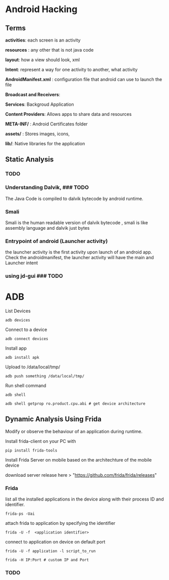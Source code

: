 # Android Hacking

## Terms
**activities**: each screen is an activity

**resources** : any other that is not java code

**layout**: how a view should look, xml 

**Intent**: represent a way for one activity to another, what activity 

**AndroidManifest.xml** : configuration file that android can use to launch the file

**Broadcast and Receivers**:

**Services**: Backgroud Application


 **Content Providers**: Allows apps to share data and resources
 

 **META-INF/** : Android Certificates folder
 
 **assets/** : Stores images, icons, 
 
 **lib/**: Native libraries for the application



## Static Analysis

 ### TODO

### Understanding Dalvik,  ### TODO

The Java Code is compiled to dalvik bytecode by android runtime.

### Smali

Smali is the human readable version of dalvik bytecode , smali is like assembly language and dalvik just bytes


### Entrypoint of android (Launcher activity) 
the launcher activity is the first activity upon launch of an android app. 
Check the androidmanifest, the launcher activity will have the main and Launcher intent

### using jd-gui  ### TODO



# ADB

List Devices 

```
adb devices
```

Connect to a device 

```
adb connect devices
```
Install app

```
adb install apk

```

Upload to /data/local/tmp/ 

```
adb push something /data/local/tmp/ 
```

Run shell command

```
adb shell

adb shell getprop ro.product.cpu.abi # get device architecture
```

## Dynamic Analysis Using Frida

Modify or observe the behaviour of an application during runtime.



Install frida-client on your PC with

```
pip install frida-tools

```

Install Frida Server on mobile based on the architechture of the mobile device 


download server release here > "https://github.com/frida/frida/releases"


 ### Frida
 
 list all the installed applications in the device along with their process ID and identifier.
 
 ```
 frida-ps -Uai
 ```

attach frida to application by specifying the identifier

 ```
 frida -U -f  <application identifier>
 ```
 
 connect to application on device on default port 
 
 ```
 frida -U -f application -l script_to_run
 
 frida -H IP:Port # custom IP and Port
 ```
 
 
 ### TODO
